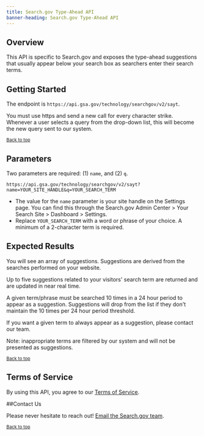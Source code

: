 ```yaml
---
title: Search.gov Type-Ahead API
banner-heading: Search.gov Type-Ahead API
---
```


## Overview

This API is specific to Search.gov and exposes the type-ahead suggestions that usually appear below your search box as searchers enter their search terms.

## Getting Started

The endpoint is `https://api.gsa.gov/technology/searchgov/v2/sayt`.

You must use https and send a new call for every character strike. Whenever a user selects a query from the drop-down list, this will become the new query sent to our system.

<p><small><a href="#">Back to top</a></small></p>

## Parameters
  
  Two parameters are required: (1) `name`, and (2) `q`.
  
  `https://api.gsa.gov/technology/searchgov/v2/sayt?name=YOUR_SITE_HANDLE&q=YOUR_SEARCH_TERM`

  * The value for the `name` parameter is your site handle on the Settings page. You can find this through the Search.gov Admin Center > Your Search Site > Dashboard > Settings.
  *	Replace `YOUR_SEARCH_TERM` with a word or phrase of your choice. A minimum of a 2-character term is required.

## Expected Results

You will see an array of suggestions. Suggestions are derived from the searches performed on your website.

Up to five suggestions related to your visitors' search term are returned and are updated in near real time.

A given term/phrase must be searched 10 times in a 24 hour period to appear as a suggestion. Suggestions will drop from the list if they don't maintain the 10 times per 24 hour period threshold.

If you want a given term to always appear as a suggestion, please contact our team.

Note: inappropriate terms are filtered by our system and will not be presented as suggestions.

<p><small><a href="#">Back to top</a></small></p>

## Terms of Service

By using this API, you agree to our [Terms of Service](https://search.gov/tos).

##Contact Us

Please never hesitate to reach out! [Email the Search.gov team](search@support.digitalgov.gov). 

<p><small><a href="#">Back to top</a></small></p>